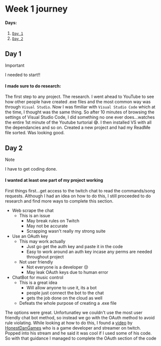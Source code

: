 # Week 1 journey
#### Days:
1. [`Day 1`](#day-1)
2. [`Day 2`](#day-2)

## Day 1
> [!IMPORTANT]
> I needed to start!!
#### I made sure to do research:
The first step to any project. The research. I went ahead to YouTube to see how other people have created .exe files and the most common way was through `Visual Studio`. Now I was fimiliar with `Visual Studio Code` which at the time, I thought was the same thing. So after 10 minutes of browsing the settings of Visual Studio Code, I did something no one ever does...watches the entire 1st minute of the Youtube turtorial :sweat_smile:. I then installed VS with all the dependancies and so on. Created a new project and had my ReadMe file sorted. Was looking good.

## Day 2
> [!NOTE]
> I have to get coding done.
#### I wanted at least one part of my project working
First things first...get access to the twitch chat to read the commands/song requests. Although I had an idea on how to do this, I still proceeded to do research and find more ways to complete this section.
- Web scrape the chat
  - This is an issue
    - May break rules on Twitch
    - May not be accurate
    - Scrapping wasn't really my strong suite
- Use an OAuth key
  - This may work actually
    - Just go get the auth key and paste it in the code
    - Easy to work around an auth key incase any perms are needed throughout project
  - Not user friendly
    - Not everyone is a developer :unamused:
    - May leak OAuth keys due to human error
- ChatBot for music control
  - This is a great idea
    - Will allow anyone to use it, its a bot
    - people just connect the bot to the chat
    - gets the job done on the cloud as well
  - Defeats the whole purpose of creating a .exe file

The options were great. Unfortunatley we couldn't use the most user friendly chat bot method, so instead we go with the OAuth method to avoid rule violating.
While looking at how to do this, I found a [video](https://www.youtube.com/watch?v=Ufgq6_QhVKw) by [HonestDanGames](https://www.twitch.tv/honestdangames) who is a game developer and streamer on twitch. Popped into his stream and he said it was cool if I used some of his code. So with that guidance I managed to complete the OAuth section of the code
